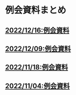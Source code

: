 # 例会資料まとめ
## [2022/12/16:例会資料](/20221216_meeting.md)
## [2022/12/09:例会資料](/202221209_meeting.md)
## [2022/11/18:例会資料](/20221118_meeting.md)
## [2022/11/04:例会資料](/20221104_meeting_log.md)

